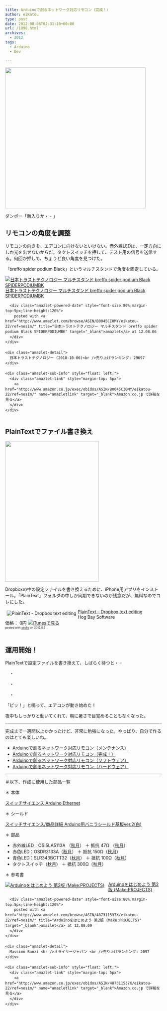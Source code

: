 ```yaml
---
title: Arduinoで創るネットワーク対応リモコン（完成！）
author: eiKatou
type: post
date: 2012-08-06T02:31:10+00:00
url: /1898.html
archives:
  - 2012
tags:
  - Arduino
  - Dev

---
```

[<img src="./uploads/2012/08/arduino_remocon_kansei1.jpg" alt="" title="arduino_remocon_kansei1" width="452" height="452" class="alignnone size-full wp-image-1902" srcset="./uploads/2012/08/arduino_remocon_kansei1.jpg 452w, ./uploads/2012/08/arduino_remocon_kansei1-150x150.jpg 150w, ./uploads/2012/08/arduino_remocon_kansei1-300x300.jpg 300w" sizes="(max-width: 452px) 100vw, 452px" />][1]
  
ダンボー「新入りか・・」

## リモコンの角度を調整

リモコンの向きを、エアコンに向けないといけない。赤外線LEDは、一定方向にしか光を出せないからだ。タクトスイッチを押して、テスト用の信号を送信する。何回か押して、ちょうど良い角度を見つけた。

「breffo spider podium Black」というマルチスタンドで角度を固定している。

<div class="amazlet-box" style="margin-bottom:0px;">
  <div class="amazlet-image" style="float:left;margin:0px 12px 1px 0px;">
    <a href="http://www.amazon.co.jp/exec/obidos/ASIN/B0045CI0MY/eikatou-22/ref=nosim/" name="amazletlink" target="_blank"><img src="http://ecx.images-amazon.com/images/I/21gBbfwag0L._SL160_.jpg" alt="日本トラストテクノロジー マルチスタンド breffo spider podium Black SPIDERPODIUMBK" style="border: none;" /></a>
  </div>
  
  <div class="amazlet-info" style="line-height:120%; margin-bottom: 10px">
    <div class="amazlet-name" style="margin-bottom:10px;line-height:120%">
      <a href="http://www.amazon.co.jp/exec/obidos/ASIN/B0045CI0MY/eikatou-22/ref=nosim/" name="amazletlink" target="_blank">日本トラストテクノロジー マルチスタンド breffo spider podium Black SPIDERPODIUMBK</a></p> 
      
      <div class="amazlet-powered-date" style="font-size:80%;margin-top:5px;line-height:120%">
        posted with <a href="http://www.amazlet.com/browse/ASIN/B0045CI0MY/eikatou-22/ref=nosim/" title="日本トラストテクノロジー マルチスタンド breffo spider podium Black SPIDERPODIUMBK" target="_blank">amazlet</a> at 12.08.06
      </div>
    </div>
    
    <div class="amazlet-detail">
      日本トラストテクノロジー (2010-10-06)<br />売り上げランキング: 29697
    </div>
    
    <div class="amazlet-sub-info" style="float: left;">
      <div class="amazlet-link" style="margin-top: 5px">
        <a href="http://www.amazon.co.jp/exec/obidos/ASIN/B0045CI0MY/eikatou-22/ref=nosim/" name="amazletlink" target="_blank">Amazon.co.jp で詳細を見る</a>
      </div>
    </div>
  </div>
  
  <div class="amazlet-footer" style="clear: left">
  </div>
</div>

## PlainTextでファイル書き換え

[<img src="./uploads/2012/08/arduino_remocon_kansei2.jpg" alt="" title="arduino_remocon_kansei2" width="301" height="451" class="alignnone size-full wp-image-1903" srcset="./uploads/2012/08/arduino_remocon_kansei2.jpg 301w, ./uploads/2012/08/arduino_remocon_kansei2-200x300.jpg 200w" sizes="(max-width: 301px) 100vw, 301px" />][2]
  
Dropboxの中の設定ファイルを書き換えるために、iPhone用アプリをインストール。「PlainText」フォルダの中しか同期できないのが残念だが、無料なのでコレにした。

<div class="sticky-itslink">
  <a href="http://itunes.apple.com/jp/app/plaintext-dropbox-text-editing/id391254385?mt=8&#038;uo=4" rel="nofollow" target="_blank"><img src="http://a1.mzstatic.com/us/r1000/084/Purple/v4/ad/71/11/ad711158-4aec-36ae-68d8-c960f9e077c3/Icon-57.png" style="border-style:none;float:left;margin:5px;" alt="PlainText - Dropbox text editing" title="PlainText - Dropbox text editing" /></a></p> 
  
  <div class="sticky-itslinktext">
    <a href="http://itunes.apple.com/jp/app/plaintext-dropbox-text-editing/id391254385?mt=8&#038;uo=4" rel="nofollow" target="_blank">PlainText &#8211; Dropbox text editing</a><br />Hog Bay Software<br />価格： 0円 <a href="http://itunes.apple.com/jp/app/plaintext-dropbox-text-editing/id391254385?mt=8&#038;uo=4" rel="nofollow" target="_blank"><img src="http://ax.phobos.apple.com.edgesuite.net/ja_jp/images/web/linkmaker/badge_appstore-sm.gif" alt ="iTunesで見る" style="border-style:none;" /></a><br /><span style="font-size:xx-small;">posted with <a href="http://sticky.linclip.com/linkmaker/" target="_blank">sticky</a> on 2012.8.6</span><br style="clear:left;" />
  </div>
</div>

<div style="height:20px;">
</div></p> 

## 運用開始！

PlainTextで設定ファイルを書き換えて、しばらく待つと・・
  
　・
  
　・
  
　・
  
「ピッ！」と鳴って、エアコンが動き始めた！

夜中もしっかりと動いてくれて、朝に暑さで目覚めることもなくなった。

* * *

完成まで一週間以上かかったけど、非常に勉強になった。やっぱり、自分で作るのはとても楽しいね。

  * [Arduinoで創るネットワーク対応リモコン（メンテナンス）][3]
  * [Arduinoで創るネットワーク対応リモコン（完成！）][4]
  * [Arduinoで創るネットワーク対応リモコン（ソフトウェア）][5]
  * [Arduinoで創るネットワーク対応リモコン（ハードウェア）][6]

* * *

＃以下、作成に使用した部品一覧

＊ 本体
  
[スイッチサイエンス Arduino Ethernet][7]

＊ シールド
  
[スイッチサイエンス/商品詳細 Arduino用バニラシールド基板ver.2(白)][8]

＊ 部品

  * 赤外線LED：OSI5LA5113A （[秋月][9]） ＋ 抵抗 47Ω （[秋月][10]）
  * 赤色LED：OSDR3133A（[秋月][11]） ＋ 抵抗 150Ω（[秋月][12]）
  * 青色LED：SLR343BCTT32（[秋月][13]） ＋ 抵抗 100Ω（[秋月][14]）
  * タクトスイッチ（[秋月][15]） ＋ 抵抗 300Ω（[秋月][16]）

＊ 参考書

<div class="amazlet-box" style="margin-bottom:0px;">
  <div class="amazlet-image" style="float:left;margin:0px 12px 1px 0px;">
    <a href="http://www.amazon.co.jp/exec/obidos/ASIN/487311537X/eikatou-22/ref=nosim/" name="amazletlink" target="_blank"><img src="http://ecx.images-amazon.com/images/I/51zFePM-naL._SL160_.jpg" alt="Arduinoをはじめよう 第2版 (Make:PROJECTS)" style="border: none;" /></a>
  </div>
  
  <div class="amazlet-info" style="line-height:120%; margin-bottom: 10px">
    <div class="amazlet-name" style="margin-bottom:10px;line-height:120%">
      <a href="http://www.amazon.co.jp/exec/obidos/ASIN/487311537X/eikatou-22/ref=nosim/" name="amazletlink" target="_blank">Arduinoをはじめよう 第2版 (Make:PROJECTS)</a></p> 
      
      <div class="amazlet-powered-date" style="font-size:80%;margin-top:5px;line-height:120%">
        posted with <a href="http://www.amazlet.com/browse/ASIN/487311537X/eikatou-22/ref=nosim/" title="Arduinoをはじめよう 第2版 (Make:PROJECTS)" target="_blank">amazlet</a> at 12.08.09
      </div>
    </div>
    
    <div class="amazlet-detail">
      Massimo Banzi <br />オライリージャパン <br />売り上げランキング: 2097
    </div>
    
    <div class="amazlet-sub-info" style="float: left;">
      <div class="amazlet-link" style="margin-top: 5px">
        <a href="http://www.amazon.co.jp/exec/obidos/ASIN/487311537X/eikatou-22/ref=nosim/" name="amazletlink" target="_blank">Amazon.co.jp で詳細を見る</a>
      </div>
    </div>
  </div>
  
  <div class="amazlet-footer" style="clear: left">
  </div>
</div>

 [1]: ./uploads/2012/08/arduino_remocon_kansei1.jpg
 [2]: ./uploads/2012/08/arduino_remocon_kansei2.jpg
 [3]: http://eikatou.net/blog/2013/07/arduino_remocon_mente/
 [4]: http://eikatou.net/blog/2012/08/arduino_remocon_kansei/
 [5]: http://eikatou.net/blog/2012/08/arduino_remocon_sw/
 [6]: http://eikatou.net/blog/2012/08/arduino_remocon_hw/
 [7]: http://www.switch-science.com/products/detail.php?product_id=698
 [8]: http://www.switch-science.com/products/detail.php?product_id=990
 [9]: http://akizukidenshi.com/catalog/g/gI-04311/
 [10]: http://akizukidenshi.com/catalog/g/gR-25470/
 [11]: http://akizukidenshi.com/catalog/g/gI-00562/
 [12]: http://akizukidenshi.com/catalog/g/gR-25151/
 [13]: http://akizukidenshi.com/catalog/g/gI-03988/
 [14]: http://akizukidenshi.com/catalog/g/gR-25101/
 [15]: http://akizukidenshi.com/catalog/g/gP-03647/
 [16]: http://akizukidenshi.com/catalog/g/gR-25331/

